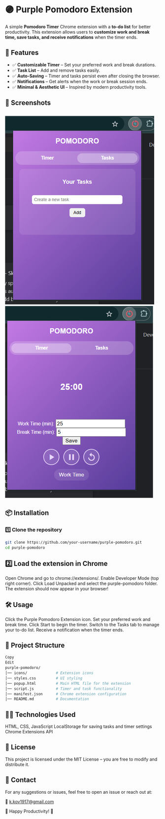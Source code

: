 # 🟣 Purple Pomodoro Extension

A simple **Pomodoro Timer** Chrome extension with a **to-do list** for better productivity. This extension allows users to **customize work and break time, save tasks, and receive notifications** when the timer ends.

## 🚀 Features
- ✅ **Customizable Timer** – Set your preferred work and break durations.
- ✅ **Task List** – Add and remove tasks easily.
- ✅ **Auto-Saving** – Timer and tasks persist even after closing the browser.
- ✅ **Notifications** – Get alerts when the work or break session ends.
- ✅ **Minimal & Aesthetic UI** – Inspired by modern productivity tools.

## 📸 Screenshots
![Purple Pomodoro UI](./output/1.png)
![Purple Pomodoro UI](./output/2.png)
---

## 📦 Installation

### 1️⃣ Clone the repository
```bash
git clone https://github.com/your-username/purple-pomodoro.git
cd purple-pomodoro
```
## 2️⃣ Load the extension in Chrome
Open Chrome and go to chrome://extensions/.
Enable Developer Mode (top right corner).
Click Load Unpacked and select the purple-pomodoro folder.
The extension should now appear in your browser!

## 🛠 Usage
Click the Purple Pomodoro Extension icon.
Set your preferred work and break time.
Click Start to begin the timer.
Switch to the Tasks tab to manage your to-do list.
Receive a notification when the timer ends.
## 📂 Project Structure
```bash
Copy
Edit
purple-pomodoro/
│── icons/             # Extension icons
│── styles.css         # UI styling
│── popup.html         # Main HTML file for the extension
│── script.js          # Timer and task functionality
│── manifest.json      # Chrome extension configuration
│── README.md          # Documentation
```
## 👨‍💻 Technologies Used
HTML, CSS, JavaScript
LocalStorage for saving tasks and timer settings
Chrome Extensions API


## 📃 License
This project is licensed under the MIT License – you are free to modify and distribute it.

## 📩 Contact
For any suggestions or issues, feel free to open an issue or reach out at:

📧 k.kov1917@gmail.com

💜 Happy Productivity! 🚀
